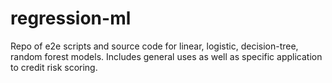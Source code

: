# regression-ml
Repo of e2e scripts and source code for linear, logistic, decision-tree, random forest models. Includes general uses as well as specific application to credit risk scoring.
